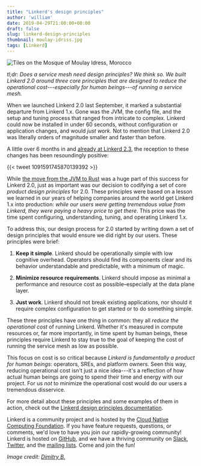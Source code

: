 ```yaml
---
title: "Linkerd's design principles"
author: 'william'
date: 2019-04-29T21:00:00+00:00
draft: false
slug: linkerd-design-principles
thumbnail: moulay-idriss.jpg
tags: [Linkerd]
---
```


![Tiles on the Mosque of Moulay Idress, Morocco](/uploads/moulay-idriss.jpg)

*tl;dr: Does a service mesh need design principles? We think so. We built
Linkerd 2.0 around three core principles that are designed to reduce the
operational cost---especially for human beings---of running a service mesh.*

When we launched Linkerd 2.0 last September, it marked a substantial departure
from Linkerd 1.x. Gone was the JVM, the config file, and the setup and tuning
process that ranged from intricate to complex. Linkerd could now be installed
in under 60 seconds, without configuration or application changes, and would
_just work_. Not to mention that Linkerd 2.0 was literally orders of magnitude
smaller and faster than before.

A little over 6 months in and [already at Linkerd
2.3](https://linkerd.io/2019/04/16/announcing-linkerd-2.3/), the reception to
these changes has been resoundingly positive:

{{< tweet 1091591745870139392 >}}

While [the move from the JVM to
Rust](https://www.infoq.com/articles/linkerd-v2-production-adoption) was a huge
part of this success for Linkerd 2.0, just as important was our decision to
codifying a set of core _product design principles_ for 2.0. These principles
were based on a lesson we learned in our years of helping companies around the
world get Linkerd 1.x into production: *while our users were getting tremendous
value from Linkerd, they were paying a heavy price to get there*. This price was
the time spent configuring, understanding, tuning, and operating Linkerd 1.x.

To address this, our design process for 2.0 started by writing down a set of
design principles that would ensure we did right by our users. These principles
were brief:

1. **Keep it simple**. Linkerd should be operationally simple with low cognitive
overhead. Operators should find its components clear and its behavior
understandable and predictable, with a minimum of magic.

2. **Minimize resource requirements**. Linkerd should impose as minimal a
performance and resource cost as possible–especially at the data plane layer.

3. **Just work**. Linkerd should not break existing applications, nor should it
require complex configuration to get started or to do something simple.

These three principles have one thing in common: they all _reduce the
operational cost_ of running Linkerd. Whether it's measured in compute
resources or, far more importantly, in time spent by human beings, these
principles require Linkerd to stay true to the goal of keeping the cost of
running the service mesh as low as possible.

This focus on cost is so critical because *Linkerd is fundamentally a product
for human beings*: operators, SREs, and platform owners. Seen this way, reducing
operational cost isn't just a nice idea---it's a reflection of how actual human
beings are going to spend their time and energy with our project. For us _not_
to minimize the operational cost would do our users a tremendous disservice.

For more detail about these principles and some examples of them in action,
check out the [Linkerd design principles documentation](https://linkerd.io/2/design-principles/).

Linkerd is a community project and is hosted by the [Cloud Native Computing
Foundation](https://cncf.io). If you have feature requests, questions, or
comments, we'd love to have you join our rapidly-growing community! Linkerd is
hosted on [GitHub](https://github.com/linkerd/), and we have a thriving
community on [Slack](https://slack.linkerd.io),
[Twitter](https://twitter.com/linkerd), and the [mailing
lists](https://linkerd.io/2/get-involved/). Come and join the fun!

*Image credit: [Dimitry B.](https://www.flickr.com/photos/ru_boff/)*
